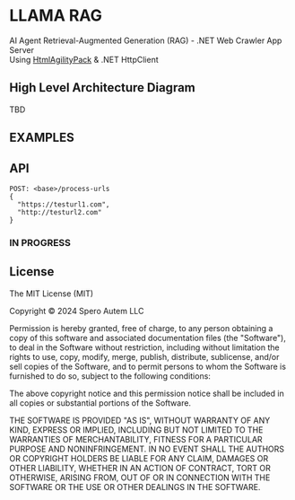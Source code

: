 # LLAMA RAG

AI Agent Retrieval-Augmented Generation (RAG) - .NET Web Crawler App Server<br> 
Using [HtmlAgilityPack](https://html-agility-pack.net/) & .NET HttpClient<br>

## High Level Architecture Diagram
TBD

## EXAMPLES

## API
```gql
POST: <base>/process-urls
{
  "https://testurl1.com",
  "http://testurl2.com"
}
```

### IN PROGRESS 

## License

The MIT License (MIT)

Copyright &copy; 2024 Spero Autem LLC

Permission is hereby granted, free of charge, to any person obtaining a copy
of this software and associated documentation files (the "Software"), to deal
in the Software without restriction, including without limitation the rights
to use, copy, modify, merge, publish, distribute, sublicense, and/or sell
copies of the Software, and to permit persons to whom the Software is
furnished to do so, subject to the following conditions:

The above copyright notice and this permission notice shall be included in all
copies or substantial portions of the Software.

THE SOFTWARE IS PROVIDED "AS IS", WITHOUT WARRANTY OF ANY KIND, EXPRESS OR
IMPLIED, INCLUDING BUT NOT LIMITED TO THE WARRANTIES OF MERCHANTABILITY,
FITNESS FOR A PARTICULAR PURPOSE AND NONINFRINGEMENT. IN NO EVENT SHALL THE
AUTHORS OR COPYRIGHT HOLDERS BE LIABLE FOR ANY CLAIM, DAMAGES OR OTHER
LIABILITY, WHETHER IN AN ACTION OF CONTRACT, TORT OR OTHERWISE, ARISING FROM,
OUT OF OR IN CONNECTION WITH THE SOFTWARE OR THE USE OR OTHER DEALINGS IN THE
SOFTWARE.
